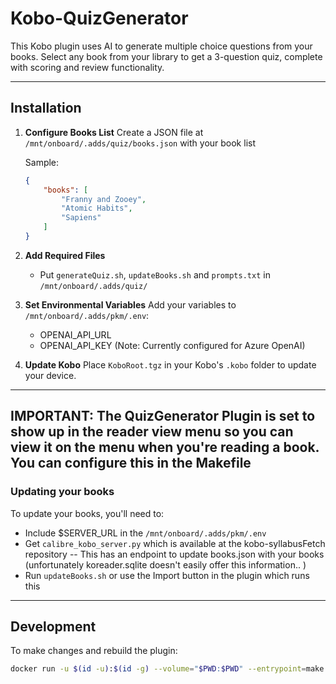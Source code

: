 # Kobo-QuizGenerator

This Kobo plugin uses AI to generate multiple choice questions from your books. Select any book from your library to get a 3-question quiz, complete with scoring and review functionality.

---

## Installation

1. **Configure Books List**
   Create a JSON file at `/mnt/onboard/.adds/quiz/books.json` with your book list
   
   Sample:
   ```json
   {
       "books": [
           "Franny and Zooey",
           "Atomic Habits",
           "Sapiens"
       ]
   }
   ```

2. **Add Required Files**
   - Put `generateQuiz.sh`, `updateBooks.sh` and `prompts.txt` in `/mnt/onboard/.adds/quiz/`

3. **Set Environmental Variables**
   Add your variables to `/mnt/onboard/.adds/pkm/.env`:
   - OPENAI_API_URL
   - OPENAI_API_KEY
   (Note: Currently configured for Azure OpenAI)

4. **Update Kobo**
   Place `KoboRoot.tgz` in your Kobo's `.kobo` folder to update your device.
---
****IMPORTANT****: The QuizGenerator Plugin is set to show up in the reader view menu so you can view it on the menu when you're reading a book. You can configure this in the Makefile
---
### Updating your books

To update your books, you'll need to:
- Include $SERVER_URL in the `/mnt/onboard/.adds/pkm/.env`
- Get `calibre_kobo_server.py` which is available at the kobo-syllabusFetch repository -- This has an endpoint to update books.json with your books (unfortunately koreader.sqlite doesn't easily offer this information.. )
- Run `updateBooks.sh` or use the Import button in the plugin which runs this

---

## Development

To make changes and rebuild the plugin:
```bash
docker run -u $(id -u):$(id -g) --volume="$PWD:$PWD" --entrypoint=make --workdir="$PWD" --env=HOME --rm -it ghcr.io/pgaskin/nickeltc:1 NAME=SyllabusFetch
